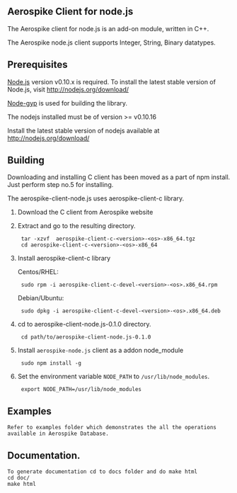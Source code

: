 ## Aerospike Client for node.js

The Aerospike client for node.js is an add-on module, written in C++.
 
The Aerospike node.js client supports Integer, String, Binary datatypes. 

## Prerequisites

[Node.js](http://nodejs.org) version v0.10.x is required. 
To install the latest stable version of  Node.js, visit http://nodejs.org/download/

[Node-gyp](https://github.com/TooTallNate/node-gyp) is used for building the 
library. 

The nodejs installed must be of version >= v0.10.16


Install the latest stable version of nodejs available at http://nodejs.org/download/

## Building

Downloading and installing C client has been moved as a part of 
npm install.
Just perform step no.5 for installing.

The aerospike-client-node.js uses aerospike-client-c library.

1. Download the C client from Aerospike website

2. Extract and go to the resulting directory.

        tar -xzvf  aerospike-client-c-<version>-<os>-x86_64.tgz
        cd aerospike-client-c-<version>-<os>-x86_64

3. Install aerospike-client-c library
    
    Centos/RHEL: 

        sudo rpm -i aerospike-client-c-devel-<version>-<os>.x86_64.rpm
        
    Debian/Ubuntu: 
    
        sudo dpkg -i aerospike-client-c-devel-<version>-<os>.x86_64.deb

4. cd to aerospike-client-node.js-0.1.0 directory.
    
        cd path/to/aerospike-client-node.js-0.1.0

5. Install `aerospike-node.js` client as a addon node_module
    
        sudo npm install -g 

6. Set the environment variable `NODE_PATH` to `/usr/lib/node_modules`.
    
        export NODE_PATH=/usr/lib/node_modules

## Examples

	Refer to examples folder which demonstrates the all the operations available in Aerospike Database.

## Documentation.

	To generate documentation cd to docs folder and do make html
	cd doc/
	make html



